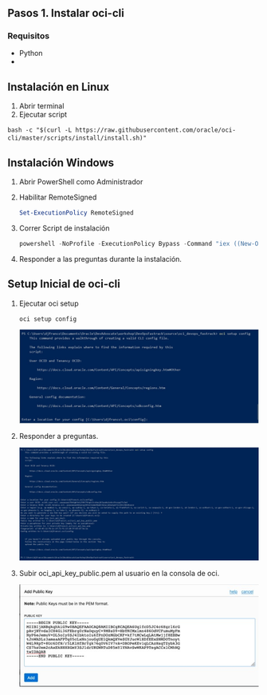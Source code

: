 #

## Pasos 1. Instalar oci-cli

### Requisitos

- Python
- 

## Instalación en Linux

1. Abrir terminal
2. Ejecutar script
```shell
bash -c "$(curl -L https://raw.githubusercontent.com/oracle/oci-cli/master/scripts/install/install.sh)"
```

## Instalación Windows

1. Abrir PowerShell como Administrador

2. Habilitar RemoteSigned

   ```powershell
   Set-ExecutionPolicy RemoteSigned
   ```

3. Correr Script de instalación

   ```powershell
   powershell -NoProfile -ExecutionPolicy Bypass -Command "iex ((New-Object System.Net.WebClient).DownloadString('https://raw.githubusercontent.com/oracle/oci-cli/master/scripts/install/install.ps1'))"
   ```

4. Responder a las preguntas durante la instalación.

## Setup Inicial de oci-cli 

1. Ejecutar oci setup

   ```shell
   oci setup config
   ```

   ![oci setup](./img/oci_setup_config.jpg)

2. Responder a preguntas.

   <img src="./img/oci_setup_config_qa.jpg" alt="seup qa" style="zoom:50%;" />

3. Subir oci_api_key_public.pem al usuario en la consola de oci.

   ![api paste](./img/api_key_on_oci.jpg)